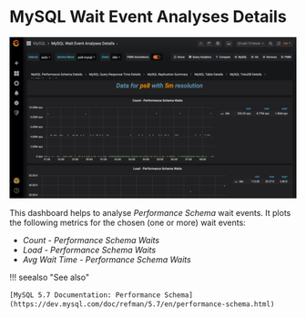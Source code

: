 # MySQL Wait Event Analyses Details

![image](../../_images/PMM_MySQL_Wait_Event_Analyses_Details.jpg)

This dashboard helps to analyse *Performance Schema* wait events. It plots the following metrics for the chosen (one or more) wait events:

* *Count - Performance Schema Waits*
* *Load - Performance Schema Waits*
* *Avg Wait Time - Performance Schema Waits*

!!! seealso "See also"

    [MySQL 5.7 Documentation: Performance Schema](https://dev.mysql.com/doc/refman/5.7/en/performance-schema.html)
